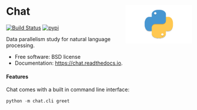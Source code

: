 <h1>Chat<img src='https://github.com/yngtodd/chat/blob/master/img/snek.png' align='right' width='180' height='104'></h1>


[![Build Status](https://travis-ci.com/yngtodd/chat.svg?branch=master)](https://travis-ci.com/yngtodd/chat)
[![pypi](https://img.shields.io/pypi/v/le_chat.svg)](https://pypi.python.org/pypi/le_chat)


Data parallelism study for natural language processing.


* Free software: BSD license
* Documentation: https://chat.readthedocs.io.


#### Features

Chat comes with a built in command line interface:

```python
python -m chat.cli greet
```
